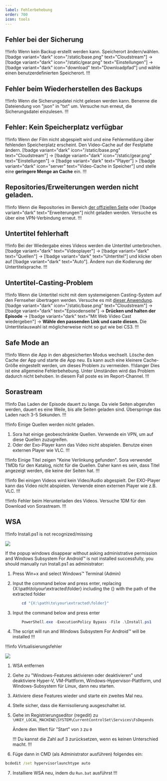 ```yaml
---
label: Fehlerbehebung
order: 700
icon: tools
---
```


## Fehler bei der Sicherung

!!!info Wenn kein Backup erstellt werden kann.
Speicherort ändern/wählen.
[!badge variant="dark" icon="/static/base.png" text="Cloudstream"] → [!badge variant="dark" icon="/static/gear.png" text="Einstellungen"] → [!badge variant="dark" icon="download" text="Downloadpfad"] und wähle einen benutzerdefinierten Speicherort.
!!!

## Fehler beim Wiederherstellen des Backups

!!!info Wenn die Sicherungsdatei nicht gelesen werden kann.
Benenne die Dateiendung von "json" in "txt" um. Versuche nun erneut, die Sicherungsdatei einzulesen.
!!!

## Fehler: Kein Speicherplatz verfügbar

!!!info Wenn der Film nicht abgespielt wird und eine Fehlermeldung über fehlenden Speicherplatz erscheint.
Den Video-Cache auf der Festplatte ändern. [!badge variant="dark" icon="/static/base.png" text="Cloudstream"] → [!badge variant="dark" icon="/static/gear.png" text="Einstellungen"] → [!badge variant="dark" text="Player"] > [!badge variant="dark" icon="server" text="Video-Cache in Speicher"] und stelle eine **geringere Menge an Cache** ein.
!!!

## Repositories/Erweiterungen werden nicht geladen.

!!!info Wenn die Repositories im Bereich [der offiziellen Seite](https://cloudstream.cf/repos/) oder [!badge variant="dark" text="Erweiterungen"] nicht geladen werden.
Versuche es über eine VPN-Verbindung erneut.
!!!

## Untertitel fehlerhaft

!!!info Bei der Wiedergabe eines Videos werden die Untertitel unterbrochen.
[!badge variant="dark" text="Videoplayer"] → [!badge variant="dark" text="Quellen"] → [!badge variant="dark" text="Untertitel"] und klicke oben auf [!badge variant="dark" text="Auto"]. Ändere nun die Kodierung der Untertitelsprache.
!!!

##  Untertitel-Casting-Problem

!!!info Wenn die Untertitel nicht mit dem systemeigenen Casting-System auf den Fernseher übertragen werden.
Versuche es mit [dieser Anwendung](https://play.google.com/store/apps/details?id=com.instantbits.cast.webvideo).
[!badge variant="dark" icon="/static/base.png" text="Cloudstream"] → [!badge variant="dark" text="Episodenseite"] → **Drücken und halten der Episode** → [!badge variant="dark" text="Mit Web Video Cast wiedergeben"] → **Wähle den passenden Link und caste diesen.** Die Untertitelauswahl ist möglicherweise nicht so gut wie bei CS3.
!!!

## Safe Mode an

!!!info Wenn die App in den abgesicherten Modus wechselt.
Lösche den Cache der App und starte die App neu. Es kann auch eine kleinere Cache-Größe eingestellt werden, um dieses Problem zu vermeiden.
!!!danger Dies ist eine allgemeine Fehlerbehebung. Unter Umständen wird das Problem dadurch nicht behoben. In diesem Fall poste es im Report-Channel.
!!!

## Sorastream

!!!info Das Laden der Episode dauert zu lange.
Da viele Seiten abgerufen werden, dauert es eine Weile, bis alle Seiten geladen sind. Überspringe das Laden nach 3-5 Sekunden.
!!!

!!!info Einige Quellen werden nicht geladen.
1. Sora hat einige geobeschränkte Quellen. Verwende ein VPN, um auf diese Quellen zuzugreifen.
2. Oder der Exo-Player kann das Video nicht abspielen. Benutze einen externen Player wie VLC.
!!!


!!!info Einige Titel zeigen "Keine Verlinkung gefunden".
Sora verwendet TMDb für den Katalog, nicht für die Quellen. Daher kann es sein, dass Titel angezeigt werden, die keine der Seiten hat.
!!!

!!!info Bei einigen Videos wird kein Video/Audio abgespielt.
Der EXO-Player kann das Video nicht abspielen. Verwende einen externen Player wie z.B. VLC.
!!!

!!!info Fehler beim Herunterladen des Videos.
Versuche 1DM für den Download von Sorastream.
!!!

## WSA

!!!info Install.ps1 is not recognized/missing

![](https://media.discordapp.net/attachments/1044322950725259274/1068243571544690719/9Qf3veK.png)

 If the popup windows disappear without asking administrative permission and Windows Subsystem For Android™ is not installed successfully, you should manually run Install.ps1 as administrator:
      
1. Press Win+x and select Windows™ Terminal (Admin)
      
2. Input the command below and press enter, replacing {X:\path\to\your\extracted\folder} including the {} with the path of the extracted folder
    ```Powershell
        cd "{X:\path\to\your\extracted\folder}"
     ```  
        
3. Input the command below and press enter   
    ```Powershell
        PowerShell.exe -ExecutionPolicy Bypass -File .\Install.ps1
    ```
        
4. The script will run and Windows Subsystem For Android™ will be installed
!!!

!!!info Virtualisierungsfehler

![](https://user-images.githubusercontent.com/68629435/213985345-a6fc6e97-63f3-4741-8965-8d62a0d6b824.png)

1. WSA entfernen

2. Gehe zu "Windows-Features aktivieren oder deaktivieren" und deaktiviere Hyper-V, VM-Plattform, Windows-Hypervisor-Plattform, und Windows-Subsystem für Linux, dann neu starten.

3. Aktiviere diese Features wieder und starte  ein zweites Mal neu.

4. Stelle sicher, dass die Kernisolierung ausgeschaltet ist.

5.  Gehe im Registrierungseditor (regedit) zu `\HKEY_LOCAL_MACHINE\SYSTEM\CurrentControlSet\Services\FsDepends`

    Ändere den Wert für "Start" von `3` zu `0`

    !!!
    Du kannst die Zahl auf 3 zurücksetzen, wenn es keinen Unterschied macht.
    !!!

6. Füge dann in CMD (als Administrator ausführen) folgendes ein:
```cmd
bcdedit /set hypervisorlaunchtype auto
```
7. Installiere WSA neu, indem du `Run.bat` ausführst
!!!
